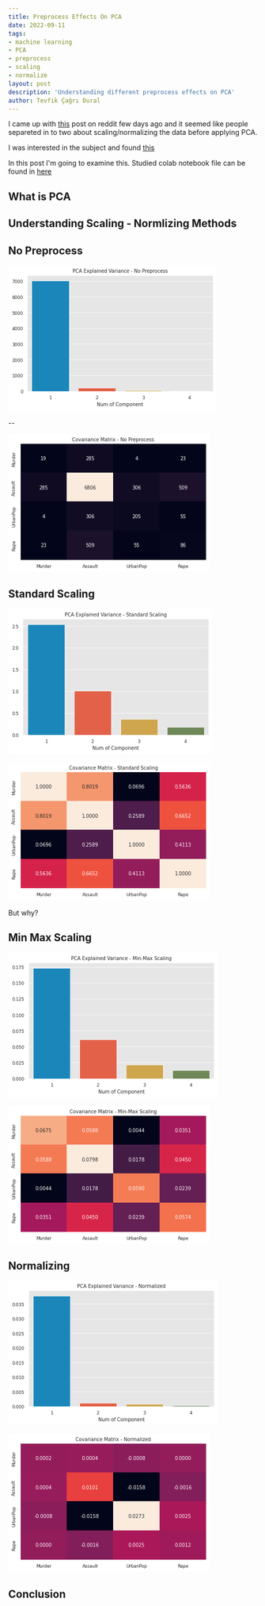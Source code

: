 ```yaml
---
title: Preprocess Effects On PCA
date: 2022-09-11
tags:
- machine learning
- PCA
- preprocess
- scaling
- normalize
layout: post
description: 'Understanding different preprocess effects on PCA'
author: Tevfik Çağrı Dural
---
```


I came up with [this](https://www.reddit.com/r/datascience/comments/x89x48/is_it_normal_that_more_than_90_of_the_pca/?utm_source=share&utm_medium=ios_app&utm_name=iossmf) post on reddit few days ago and it seemed like people separeted in to two about scaling/normalizing the data before applying PCA.

I was interested in the subject and found [this](https://stats.stackexchange.com/questions/69157/why-do-we-need-to-normalize-data-before-principal-component-analysis-pca)

In this post I'm going to examine this. Studied colab notebook file can be found in [here](https://colab.research.google.com/drive/16ykbWp1oTVG3IgQaB8COnabysenwzz-I?usp=sharing)

## What is PCA


## Understanding Scaling - Normlizing Methods


## No Preprocess
![explained_variance_no_preprocess](/images/preprocess_effects_on_pca/explained_variance_no_preprocess.png)

--

![covariance_matrix_no_preprocess](/images/preprocess_effects_on_pca/covariance_matrix_no_preprocess.png)

## Standard Scaling
![explained_variance_standard_scaling](/images/preprocess_effects_on_pca/explained_variance_standard_scaling.png)

![covariance_matrix_standard_scaling](/images/preprocess_effects_on_pca/covariance_matrix_standard_scaling.png)

But why?

## Min Max Scaling
![explained_variance_minmaxscale](/images/preprocess_effects_on_pca/explained_variance_minmaxscale.png)

![covariance_matrix_minmaxscale](/images/preprocess_effects_on_pca/covariance_matrix_minmaxscale.png)

## Normalizing
![explained_variance_normalized](/images/preprocess_effects_on_pca/explaine_variance_normalized.png)

![covariance_matrix_normalize](/images/preprocess_effects_on_pca/covariance_matrix_normalized.png)


## Conclusion